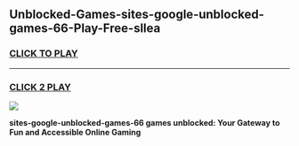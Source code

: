 
## Unblocked-Games-sites-google-unblocked-games-66-Play-Free-sllea
<h3>
<a href="https://premium76.site?title=sites-google-unblocked-games-66&ref=18A1">CLICK TO PLAY</a></h3>
<hr>

<h3>
<a href="https://premium76.site?title=sites-google-unblocked-games-66&ref=18A1">CLICK 2 PLAY</a>
  
</h3>

<a href="https://premium76.site?title=sites-google-unblocked-games-66&ref=18A1"><img src="https://clearcache.store/games.png"></a>


**sites-google-unblocked-games-66 games unblocked: Your Gateway to Fun and Accessible Online Gaming**
